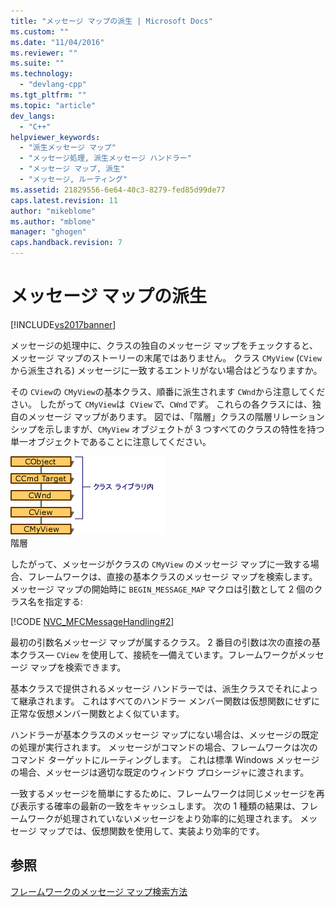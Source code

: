 ```yaml
---
title: "メッセージ マップの派生 | Microsoft Docs"
ms.custom: ""
ms.date: "11/04/2016"
ms.reviewer: ""
ms.suite: ""
ms.technology: 
  - "devlang-cpp"
ms.tgt_pltfrm: ""
ms.topic: "article"
dev_langs: 
  - "C++"
helpviewer_keywords: 
  - "派生メッセージ マップ"
  - "メッセージ処理, 派生メッセージ ハンドラー"
  - "メッセージ マップ, 派生"
  - "メッセージ, ルーティング"
ms.assetid: 21829556-6e64-40c3-8279-fed85d99de77
caps.latest.revision: 11
author: "mikeblome"
ms.author: "mblome"
manager: "ghogen"
caps.handback.revision: 7
---
```

# メッセージ マップの派生
[!INCLUDE[vs2017banner](../assembler/inline/includes/vs2017banner.md)]

メッセージの処理中に、クラスの独自のメッセージ マップをチェックすると、メッセージ マップのストーリーの末尾ではありません。  クラス `CMyView` \(`CView`から派生される\) メッセージに一致するエントリがない場合はどうなりますか。  
  
 その `CView`の `CMyView`の基本クラス、順番に派生されます `CWnd`から注意してください。  したがって `CMyView`は  `CView`*で、*`CWnd`*です*。  これらの各クラスには、独自のメッセージ マップがあります。  図では、「階層」クラスの階層リレーションシップを示しますが、`CMyView` オブジェクトが 3 つすべてのクラスの特性を持つ単一オブジェクトであることに注意してください。  
  
 ![ビュー階層](../mfc/media/vc38621.gif "vc38621")  
階層  
  
 したがって、メッセージがクラスの `CMyView` のメッセージ マップに一致する場合、フレームワークは、直接の基本クラスのメッセージ マップを検索します。  メッセージ マップの開始時に `BEGIN_MESSAGE_MAP` マクロは引数として 2 個のクラス名を指定する:  
  
 [!CODE [NVC_MFCMessageHandling#2](../CodeSnippet/VS_Snippets_Cpp/NVC_MFCMessageHandling#2)]  
  
 最初の引数名メッセージ マップが属するクラス。  2 番目の引数は次の直接の基本クラス— `CView` を使用して、接続を—備えています。フレームワークがメッセージ マップを検索できます。  
  
 基本クラスで提供されるメッセージ ハンドラーでは、派生クラスでそれによって継承されます。  これはすべてのハンドラー メンバー関数は仮想関数にせずに正常な仮想メンバー関数とよく似ています。  
  
 ハンドラーが基本クラスのメッセージ マップにない場合は、メッセージの既定の処理が実行されます。  メッセージがコマンドの場合、フレームワークは次のコマンド ターゲットにルーティングします。  これは標準 Windows メッセージの場合、メッセージは適切な既定のウィンドウ プロシージャに渡されます。  
  
 一致するメッセージを簡単にするために、フレームワークは同じメッセージを再び表示する確率の最新の一致をキャッシュします。  次の 1 種類の結果は、フレームワークが処理されていないメッセージをより効率的に処理されます。  メッセージ マップでは、仮想関数を使用して、実装より効率的です。  
  
## 参照  
 [フレームワークのメッセージ マップ検索方法](../mfc/how-the-framework-searches-message-maps.md)